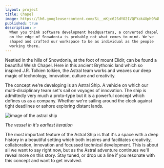 ```yaml
---
layout: project
title: Chapel
image: https://lh6.googleusercontent.com/Si__mKjc62SdYO21VQFYak4Uph9R4kgL1VB87YH8YYSvX8gmX6TQ5MqLDriqNVmTACUEUcdqpznoniBZOF77bOkmL2gXkeak5YjFnQXXLiHPd9p41QxSu1iGq37XpV2TYbZbkA_wiQ
published: true
description: >
  When you think software development headquarters, a converted chapel
  on the edge of Snowdonia is probably not what comes to mind. We've
  shaped and crafted our workspace to be as individual as the people
  working there.
---
```


Nestled in the hills of Snowdonia, at the foot of mount Elidir, can 
be found a beautiful Welsh Chapel. Here in this ancient Brythonic 
land which so inspired J.R. Tolkien tolkien, the Astral team works 
and weaves our deep magic of technology, innovation, culture and 
creativity. 

The concept we're developing is an Astral Ship. A vehicle on which
our multi-disciplinary team set's sail on voyages of innovation. The
ship is admittedly very much a proto-type but it is a powerful concept
which defines us as a company. Whether we're sailing around the clock
against tight deadlines or ashore exploring distant lands.

![image of the astral ship](http://i.imgur.com/3W5QEBm.jpg)

_The vessel in it's earliest iteration_

The most important feature of the Astral Ship is that it's a space
with a deep history in a beautiful setting which both inspires and 
facilitates creativity, collaboration, innovation and focussed technical development.
This is about all we want to say right now, but as the Astral adventure
continues we'll reveal more on this story. Stay tuned, or drop us a 
line if you resonate with this concept and want to get involved. 

